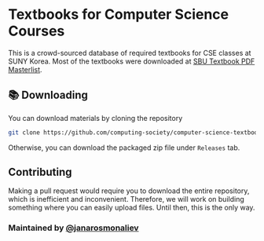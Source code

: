 # Textbooks for Computer Science Courses

This is a crowd-sourced database of required textbooks for CSE classes at SUNY Korea. Most of the textbooks were downloaded at [SBU Textbook PDF Masterlist](https://sbutextbook.github.io/#CSE).

## :books: Downloading

You can download materials by cloning the repository

```bash
git clone https://github.com/computing-society/computer-science-textbooks.git
```

Otherwise, you can download the packaged zip file under `Releases` tab.

## Contributing

Making a pull request would require you to download the entire repository, which is inefficient and inconvenient. Therefore, we will work on building something where you can easily upload files. Until then, this is the only way.

### Maintained by [@janarosmonaliev](https://github.com/janarosmonaliev/)
